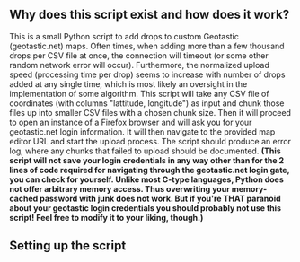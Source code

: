 ## Why does this script exist and how does it work?
This is a small Python script to add drops to custom Geotastic (geotastic.net) maps. Often times, when adding more than a few thousand drops per CSV file at once, the connection will timeout (or some other random network error will occur). Furthermore, the normalized upload speed (processing time per drop) seems to increase with number of drops added at any single time, which is most likely an oversight in the implementation of some algorithm.
This script will take any CSV file of coordinates (with columns "lattitude, longitude") as input and chunk those files up into smaller CSV files with a chosen chunk size. Then it will proceed to open an instance of a Firefox browser and will ask you for your geotastic.net login information. It will then navigate to the provided map editor URL and start the upload process. The script should produce an error log, where any chunks that failed to upload should be documented. **(This script will not save your login credentials in any way other than for the 2 lines of code required for navigating through the geotastic.net login gate, you can check for yourself. Unlike most C-type languages, Python does not offer arbitrary memory access. Thus overwriting your memory-cached password with junk does not work. But if you're THAT paranoid about your geotastic login credentials you should probably not use this script! Feel free to modify it to your liking, though.)**

## Setting up the script
